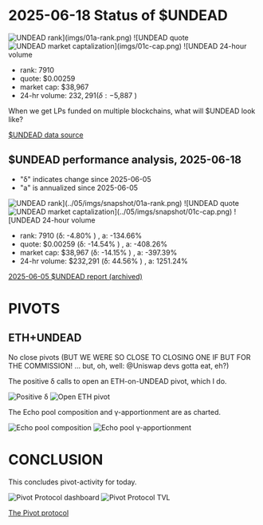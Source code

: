 # 2025-06-18 Status of $UNDEAD 

![$UNDEAD rank](imgs/01a-rank.png) 
![$UNDEAD quote](imgs/01b-quote.png) 
![$UNDEAD market captalization](imgs/01c-cap.png) 
![$UNDEAD 24-hour volume](imgs/01d-vol.png) 

* rank: 7910 
* quote: $0.00259 
* market cap: $38,967 
* 24-hr volume: $232,291 (δ: -$5,887 ) 

When we get LPs funded on multiple blockchains, what will $UNDEAD look like? 

[$UNDEAD data source](https://www.coingecko.com/en/coins/undead-blocks) 
## $UNDEAD performance analysis, 2025-06-18 

* "δ" indicates change since 2025-06-05 
* "a" is annualized since 2025-06-05 

![$UNDEAD rank](../05/imgs/snapshot/01a-rank.png) 
![$UNDEAD quote](../05/imgs/snapshot/01b-quote.png) 
![$UNDEAD market captalization](../05/imgs/snapshot/01c-cap.png) 
![$UNDEAD 24-hour volume](../05/imgs/snapshot/01d-vol.png) 

* rank: 7910 (δ: -4.80% ) , a: -134.66% 
* quote: $0.00259 (δ: -14.54% ) , a: -408.26% 
* market cap: $38,967 (δ: -14.15% ) , a: -397.39% 
* 24-hr volume: $232,291 (δ: 44.56% ) , a: 1251.24% 

[2025-06-05 $UNDEAD report (archived)](https://github.com/pivoteur/biz/tree/main/blog/2025/06/05) 
# PIVOTS 

## ETH+UNDEAD 

No close pivots (BUT WE WERE SO CLOSE TO CLOSING ONE IF BUT FOR THE COMMISSION! ... but, oh, well: @Uniswap devs gotta eat, eh?)

The positive δ calls to open an ETH-on-UNDEAD pivot, which I do. 

![Positive δ](imgs/02a-pos.png) 
![Open ETH pivot](imgs/02b-open-eth-pivot.png) 

The Echo pool composition and γ-apportionment are as charted. 

![Echo pool composition](imgs/03a-comp.png) 
![Echo pool γ-apportionment](imgs/03b-apport.png) 
# CONCLUSION 

This concludes pivot-activity for today. 

![Pivot Protocol dashboard](imgs/08a-dash.png) 
![Pivot Protocol TVL](imgs/08b-tvl.png) 

[The Pivot protocol](https://pivoteur.github.io/#) 
